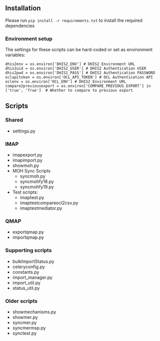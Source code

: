 ## Installation

Please run `pip install -r requirements.txt` to install the required dependencies

### Environment setup
The settings for these scripts can be hard-coded or set as environment variables:
```
dhis2env = os.environ['DHIS2_ENV'] # DHIS2 Environment URL
dhis2uid = os.environ['DHIS2_USER'] # DHIS2 Authentication USER
dhis2pwd = os.environ['DHIS2_PASS'] # DHIS2 Authentication PASSWORD
oclapitoken = os.environ['OCL_API_TOKEN'] # OCL Authentication API
oclenv = os.environ['OCL_ENV'] # DHIS2 Environment URL
compare2previousexport = os.environ['COMPARE_PREVIOUS_EXPORT'] in ['true', 'True']  # Whether to compare to previous export
```

## Scripts
### Shared
* settings.py

### IMAP
* imapexport.py
* imapimport.py
* showmoh.py
* MOH Sync Scripts
    * syncmoh.py
    * syncmohfy18.py
    * syncmohfy19.py
* Test scripts:
    * imaptest.py
    * imaptestcompareocl2csv.py
    * imaptestmediator.py

### QMAP
* exportqmap.py
* importqmap.py

### Supporting scripts
* bulkImportStatus.py
* celeryconfig.py
* constants.py
* import_manager.py
* import_util.py
* status_util.py

### Older scripts
* showmechanisms.py
* showmer.py
* syncmer.py
* syncmermsp.py
* synctest.py